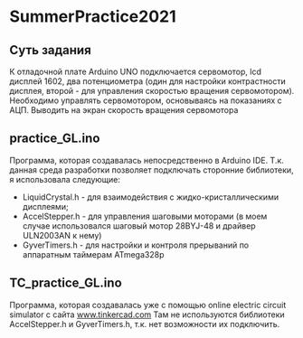 # SummerPractice2021
## Суть задания
К отладочной плате Arduino UNO подключается сервомотор, lcd дисплей 1602, два потенциометра (один для настройки контрастности дисплея, второй - для управления скоростью вращения сервомотором). Необходимо управлять сервомотором, основываясь на показаниях с АЦП. Выводить на экран скорость вращения сервомотора

## practice_GL.ino
Программа, которая создавалась непосредственно в Arduino IDE. 
Т.к. данная среда разработки позволяет подключать сторонние библиотеки, я использовала следующие:
- LiquidCrystal.h - для взаимодействия с жидко-кристаллическими дисплеями;
- AccelStepper.h - для управления шаговыми моторами (в моем случае использовался шаговый мотор 28BYJ-48 и драйвер ULN2003AN к нему)
- GyverTimers.h - для настройки и контроля прерываний по аппаратным таймерам ATmega328p

## TC_practice_GL.ino
Программа, которая создавалась уже с помощью online electric circuit simulator с сайта www.tinkercad.com
Там не используются библиотеки AccelStepper.h и GyverTimers.h, т.к. нет возможности их подключить. 
